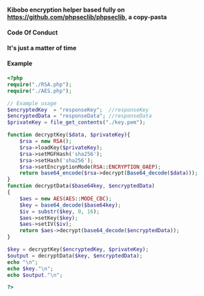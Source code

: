 

#### Kibobo encryption helper based fully on https://github.com/phpseclib/phpseclib, a copy-pasta


#### Code Of Conduct
__It's just a matter of time__
#### Example 
``` php
<?php
require("./RSA.php");
require("./AES.php");

// Example usage
$encryptedKey  = "responseKey";  //responseKey
$encryptedData = "responseData"; //responseData
$privateKey = file_get_contents("./key.pem");

function decryptKey($data, $privateKey){
    $rsa = new RSA();
    $rsa->loadKey($privateKey);
    $rsa->setMGFHash('sha256');
    $rsa->setHash('sha256');
    $rsa->setEncryptionMode(RSA::ENCRYPTION_OAEP);
    return base64_encode($rsa->decrypt(Base64_decode($data)));
}
function decryptData($base64key, $encryptedData)
{
    $aes = new AES(AES::MODE_CBC);
    $key = base64_decode($base64key);
    $iv = substr($key, 0, 16);
    $aes->setKey($key);
    $aes->setIV($iv);
    return $aes->decrypt(base64_decode($encryptedData));
}

$key = decryptKey($encryptedKey, $privateKey);
$output = decryptData($key, $encryptedData);
echo "\n";
echo $key."\n";
echo $output."\n";

?>

````
